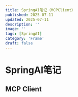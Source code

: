 ```yaml
---
title: SpringAI笔记（MCPClient）
published: 2025-07-11
updated: 2025-07-11
description: ''
image: ''
tags: [SpringAI]
category: 'Frame'
draft: false 
---
```


# SpringAI笔记

## MCP Client
